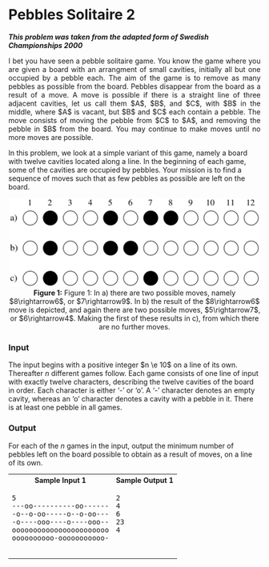 # Pebbles Solitaire 2 #

***This problem was taken from the adapted form of Swedish Championships 2000***

<p align="justify">
I bet you have seen a pebble solitaire game. You know the game where you are given a board with an arrangment of small cavities, initially all but one occupied
by a pebble each. The aim of the game is to remove as many pebbles as possible from the board. Pebbles disappear from the board as a result of a move. A move is
possible if there is a straight line of three adjacent cavities, let us call them $A$, $B$, and $C$, with $B$ in the middle, where $A$ is vacant, but $B$ and $C$
each contain a pebble. The move consists of moving the pebble from $C$ to $A$, and removing the pebble in $B$ from the board. You may continue to make moves until
no more moves are possible.

In this problem, we look at a simple variant of this game, namely a board with twelve cavities located along a line. In the beginning of each game, some of the
cavities are occupied by pebbles. Your mission is to find a sequence of moves such that as few pebbles as possible are left on the board.

<p align="center">
    <img src="https://github.com/7monaw/ProgrammingSolutions/blob/main/Pebble_Solitaire/pebbles.png" alt
        width="500" 
        height="178"/>
    <br>
    <caption><b>Figure 1:</b> Figure 1: In a) there are two possible moves, namely $8\rightarrow6$, or $7\rightarrow9$. In b) the result of the $8\rightarrow6$ move
      is depicted, and again there are two possible moves, $5\rightarrow7$, or $6\rightarrow4$. Making the first of these results in c), from which there are no
      further moves.</caption>
</p>


### Input ###
The input begins with a positive integer $n \e 10$ on a line of its own. Thereafter $n$ different games follow. Each game consists of one line of input with exactly
twelve characters, describing the twelve cavities of the board in order. Each character is  either ‘-’ or ‘o’. A ‘-’ character denotes an empty cavity, whereas an ‘o’
character denotes a cavity with a pebble in it. There is at least one pebble in all games.

### Output ###
For each of the $n$ games in the input, output the minimum number of pebbles left on the board possible to obtain as a result of moves, on a line of its own.

</p>

<table>
    <tr>
        <th>Sample Input 1</th>
        <th>Sample Output 1</th>
    </tr>
    <tr>
        <td valign="top">
            <pre>
5
---oo----------oo------
-o--o-oo-----o--o-oo---
-o----ooo----o----ooo--
ooooooooooooooooooooooo
oooooooooo-ooooooooooo-
            </pre>
        </td>
        <td valign="top">
            <pre>
2
4
6
23
4
            </pre>
        </td>
    </tr>
    <tr>
</table>
